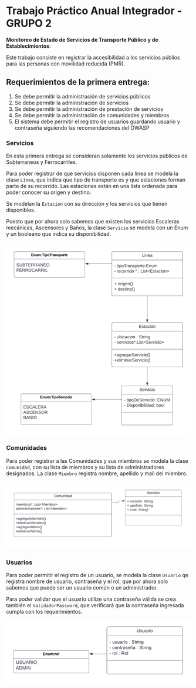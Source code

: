 # Trabajo Práctico Anual Integrador - GRUPO 2

**Monitoreo de Estado de Servicios de Transporte Público y de Establecimientos**:

Este trabajo consiste en registrar la accesibilidad a los servicios públios para las personas con movilidad reducida (PMR).

## Requerimientos de la primera entrega:
1. Se debe permitir la administración de servicios públicos
2. Se debe permitir la administración de servicios
3. Se debe permitir la administración de prestación de servicios
4. Se debe permitir la administración de comunidades y miembros
5. El sistema debe permitir el registro de usuarios guardando usuario y contraseña siguiendo las recomendaciones del OWASP

### Servicios

En esta primera entrega se consideran solamente los servicios públicos de Subterraneos y Ferrocarriles.

Para poder registrar de que servicios disponen cada linea se modela la clase `Linea`, que indica que tipo de transporte es y que estaciones forman parte de su recorrido.
Las estaciones están en una lista ordenada para poder conocer su origen y destino.

Se modelan la `Estacion` con su dirección y los servicios que tienen disponibles.

Puesto que por ahora solo sabemos que existen los servicios Escaleras mecánicas, Ascensores y Baños, la clase `Servicio` se modela con un Enum y un booleano que indica su disponibilidad.

![image](/imagenes/SERVICIOS%20-%20DDS.png)

### Comunidades

Para poder registrar a las Comunidades y sus miembros se modela la clase `Comunidad`, con su lista de miembros y su lista de administradores designados. La clase `Miembro` registra nombre, apellido y mail del miembro.

![image](/imagenes/COMNIDADES%20-%20DDS.png)

### Usuarios

Para poder permitir el registro de un usuario, se modela la clase `Usuario` qe registra nombre de usuario, contraseña y el rol, que por ahora solo sabemos que puede ser un usuario común o un administrador.

Para poder validar que el usuario utilize una contraseña válida se crea también el `ValidadorPassword`, que verificará que la contraseña ingresada cumpla con los requerimientos.

![image](/imagenes/USUARIOS%20-%20DDS.png)